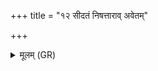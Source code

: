 +++
title = "१२ सीदतं निषत्ताराव् अवेतम्"

+++
<details><summary>मूलम् (GR)</summary>

सीदतं निषत्ताराव्  
अवेतं मोद् गतम् । +++(Bhatt. moṅgatam (⟨ mod gatam))+++  
कृष्णा वां गौः सारस्वती ॥
</details>